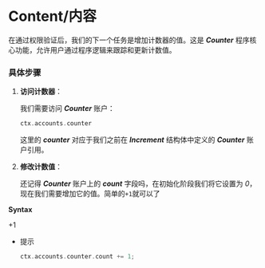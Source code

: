 # Content/内容

在通过权限验证后，我们的下一个任务是增加计数器的值。这是 ***Counter*** 程序核心功能，允许用户通过程序逻辑来跟踪和更新计数值。

### **具体步骤**

1. **访问计数器**：
    
    我们需要访问 ***Counter*** 账户：
    
    ```rust
    ctx.accounts.counter
    ```
    
    这里的 ***counter*** 对应于我们之前在 ***Increment*** 结构体中定义的 ***Counter*** 账户引用。
    
2. **修改计数值**：
    
    还记得 ***Counter*** 账户上的 ***count*** 字段吗，在初始化阶段我们将它设置为 *0*，现在我们需要增加它的值。简单的`+1`就可以了
    

**Syntax**

+1

- 提示
    
    ```rust
    ctx.accounts.counter.count += 1;
    ```